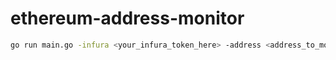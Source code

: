 # ethereum-address-monitor

```bash
go run main.go -infura <your_infura_token_here> -address <address_to_monitor> -apikey <pushover_api_key> -userkey <pushover_user_key>
```
